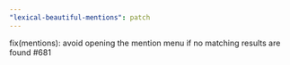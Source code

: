 ```yaml
---
"lexical-beautiful-mentions": patch
---
```


fix(mentions): avoid opening the mention menu if no matching results are found #681
